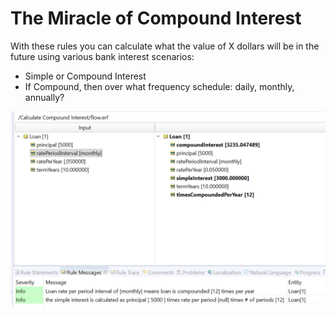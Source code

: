 # The Miracle of Compound Interest

With these rules you can calculate what the value of X dollars will be in the future using various bank interest scenarios:

- Simple or Compound Interest
- If Compound, then over what frequency schedule: daily, monthly, annually?

![Alt text](images/test.png)